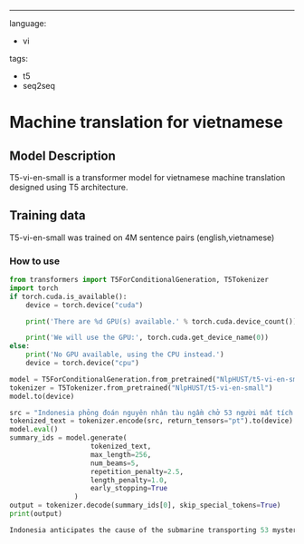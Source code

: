---
language:
- vi

tags:
- t5
- seq2seq

# Machine translation for vietnamese
## Model Description
T5-vi-en-small is a transformer model for vietnamese machine translation designed using T5 architecture.
## Training data
T5-vi-en-small was trained on 4M sentence pairs (english,vietnamese)
### How to use

```py
from transformers import T5ForConditionalGeneration, T5Tokenizer
import torch
if torch.cuda.is_available():       
    device = torch.device("cuda")

    print('There are %d GPU(s) available.' % torch.cuda.device_count())

    print('We will use the GPU:', torch.cuda.get_device_name(0))
else:
    print('No GPU available, using the CPU instead.')
    device = torch.device("cpu")

model = T5ForConditionalGeneration.from_pretrained("NlpHUST/t5-vi-en-small")
tokenizer = T5Tokenizer.from_pretrained("NlpHUST/t5-vi-en-small")
model.to(device)

src = "Indonesia phỏng đoán nguyên nhân tàu ngầm chở 53 người mất tích bí ẩn"
tokenized_text = tokenizer.encode(src, return_tensors="pt").to(device)
model.eval()
summary_ids = model.generate(
                    tokenized_text,
                    max_length=256, 
                    num_beams=5,
                    repetition_penalty=2.5, 
                    length_penalty=1.0, 
                    early_stopping=True
                )
output = tokenizer.decode(summary_ids[0], skip_special_tokens=True)
print(output)

Indonesia anticipates the cause of the submarine transporting 53 mysterious missing persons

```